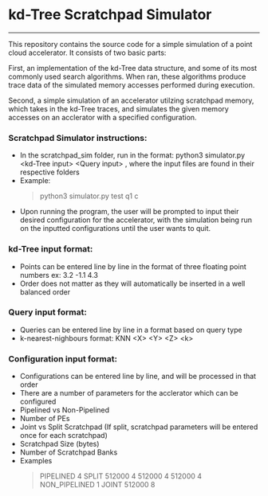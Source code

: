 # kd-Tree Scratchpad Simulator
---
This repository contains the source code for a simple simulation of a point cloud accelerator. It consists of two basic parts:

First, an implementation of the kd-Tree data structure, and some of its most commonly used search algorithms. When ran, these algorithms produce trace data of the simulated memory accesses performed during execution.    

Second, a simple simulation of an accelerator utilzing scratchpad memory, which takes in the kd-Tree traces, and simulates the given memory accesses on an acclerator with a specified configuration.  



### Scratchpad Simulator instructions:
- In the scratchpad_sim folder, run in the format:
  python3 simulator.py \<kd-Tree input> \<Query input> <Config Input>, where the input files are found in their respective folders  
- Example:  
  > python3 simulator.py test q1 c
- Upon running the program, the user will be prompted to input their desired configuration for the accelerator, with the simulation being run on the inputted    configurations until the user wants to quit.
  
 ### kd-Tree input format:
- Points can be entered line by line in the format of three floating point numbers ex: 3.2 -1.1 4.3  
- Order does not matter as they will automatically be inserted in a well balanced order
  
 ### Query input format:
- Queries can be entered line by line in a format based on query type
- k-nearest-nighbours format: KNN \<X\> \<Y\> \<Z\> \<k\>
  
 ### Configuration input format:
- Configurations can be entered line by line, and will be processed in that order
- There are a number of parameters for the acclerator which can be configured
- Pipelined vs Non-Pipelined
- Number of PEs
- Joint vs Split Scratchpad (If split, scratchpad parameters will be entered once for each scratchpad)
- Scratchpad Size (bytes)
- Number of Scratchpad Banks
- Examples
  > PIPELINED 4 SPLIT 512000 4 512000 4 512000 4  
  > NON_PIPELINED 1 JOINT 512000 8
  
  
